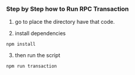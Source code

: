 ### Step by Step how to Run RPC Transaction

1. go to place the directory have that code.

2. install dependencies

```
npm install
```
3. then run the script

```
npm run transaction
```
